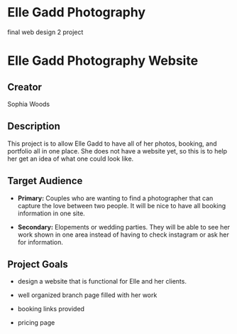# Elle Gadd Photography
 final web design 2 project

# Elle Gadd Photography Website 

## Creator

Sophia Woods 

## Description 

This project is to allow Elle Gadd to have all of her photos, booking, and portfolio all in one place.  She does not have a website yet, so this is to help her get an idea of what one could look like.  

## Target Audience 

- **Primary:** Couples who are wanting to find a photographer that can capture the love between two people. It will be nice to have all booking information in one site.  

- **Secondary:** Elopements or wedding parties.  They will be able to see her work shown in one area instead of having to check instagram or ask her for information. 

## Project Goals 
- design a website that is functional for Elle and her clients.  

- well organized branch page filled with her work

- booking links provided 

- pricing page 


